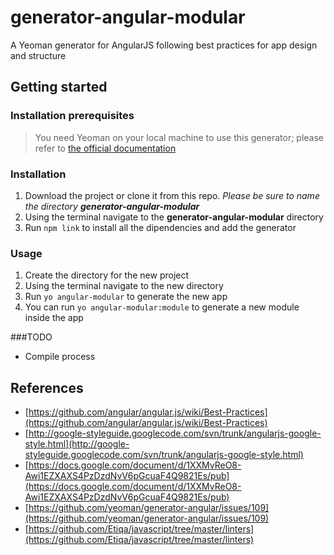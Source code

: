generator-angular-modular
=========================

A Yeoman generator for AngularJS following best practices for app design and structure


Getting started
---------------

### Installation prerequisites
>You need Yeoman on your local machine to use this generator; please refer to [the official documentation](http://yeoman.io/)

### Installation
1. Download the project or clone it from this repo. *Please be sure to name the directory __generator-angular-modular__*
2. Using the terminal navigate to the __generator-angular-modular__ directory 
3. Run `npm link` to install all the dipendencies and add the generator


### Usage
1. Create the directory for the new project
2. Using the terminal navigate to the new directory
3. Run `yo angular-modular` to generate the new app
4. You can run `yo angular-modular:module` to generate a new module inside the app



###TODO
- Compile process


References
----------

- [https://github.com/angular/angular.js/wiki/Best-Practices](https://github.com/angular/angular.js/wiki/Best-Practices)
- [http://google-styleguide.googlecode.com/svn/trunk/angularjs-google-style.html](http://google-styleguide.googlecode.com/svn/trunk/angularjs-google-style.html)
- [https://docs.google.com/document/d/1XXMvReO8-Awi1EZXAXS4PzDzdNvV6pGcuaF4Q9821Es/pub](https://docs.google.com/document/d/1XXMvReO8-Awi1EZXAXS4PzDzdNvV6pGcuaF4Q9821Es/pub)
- [https://github.com/yeoman/generator-angular/issues/109](https://github.com/yeoman/generator-angular/issues/109)
- [https://github.com/Etiqa/javascript/tree/master/linters](https://github.com/Etiqa/javascript/tree/master/linters)